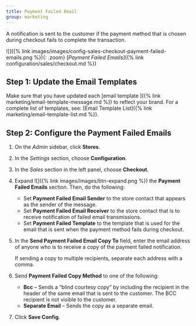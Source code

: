 ```yaml
---
title: Payment Failed Email
group: marketing
---
```


A notification is sent to the customer if the payment method that is chosen during checkout fails to complete the transaction.

![]({% link images/images/config-sales-checkout-payment-failed-emails.png %}){: .zoom}
[_Payment Failed Emails_]({% link configuration/sales/checkout.md %})

## Step 1: Update the Email Templates

Make sure that you have updated each [email template ]({% link marketing/email-template-message.md %}) to reflect your brand. For a complete list of templates, see: [Email Template List]({% link marketing/email-template-list.md %}).

## Step 2: Configure the Payment Failed Emails

1. On the _Admin_ sidebar, click **Stores**.

1. In the _Settings_ section, choose **Configuration**.

1. In the _Sales_ section in the left panel, choose **Checkout**.

1. Expand ![]({% link images/images/btn-expand.png %}) the **Payment Failed Emails** section. Then, do the following:

    - Set **Payment Failed Email Sender** to the store contact that appears as the sender of the message.
    - Set **Payment Failed Email Receiver** to the store contact that is to receive notification of failed email transmissions.
    - Set **Payment Failed Template** to the template that is used for the email that is sent when the payment method fails during checkout.

1. In the **Send Payment Failed Email Copy To** field, enter the email address of anyone who is to receive a copy of the payment failed notification.

    If sending a copy to multiple recipients, separate each address with a comma.

1. Send **Payment Failed Copy Method** to one of the following:

    - **Bcc** – Sends a “blind courtesy copy” by including the recipient in the header of the same email that is sent to the customer. The BCC recipient is not visible to the customer.
    - **Separate Email** – Sends the copy as a separate email.

1. Click **Save Config**.
